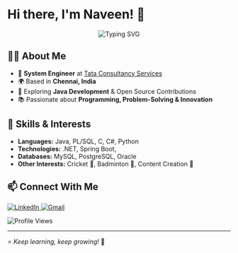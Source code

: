 # Hi there, I'm Naveen! 👋

<p align="center">
  <img src="https://readme-typing-svg.herokuapp.com?font=Fira+Code&pause=1000&color=009688&width=435&lines=Passionate+Developer;Tech+Enthusiast;Always+Learning+%F0%9F%92%AA" alt="Typing SVG" />
</p>

## 👨‍💻 About Me

- 💼 **System Engineer** at [Tata Consultancy Services](https://www.tcs.com/)
- 🌍 Based in **Chennai, India**
- 🔭 Exploring **Java Development** & Open Source Contributions
- 📚 Passionate about **Programming, Problem-Solving & Innovation**

## 🚀 Skills & Interests

- **Languages:** Java, PL/SQL, C, C#, Python
- **Technologies:** .NET, Spring Boot,
- **Databases:** MySQL, PostgreSQL, Oracle
- **Other Interests:** Cricket 🏏, Badminton 🏸, Content Creation 🎥

## 📫 Connect With Me

<p>
  <a href="https://www.linkedin.com/in/naveen-kandasamy-6454a51b8/">
    <img src="https://img.shields.io/badge/LinkedIn-%230077B5.svg?&style=for-the-badge&logo=linkedin&logoColor=white" alt="LinkedIn"/>
  </a>
  <a href='mailto:naveen.kk2507@gmail.com'>
    <img src="https://img.shields.io/badge/Gmail-D14836?style=for-the-badge&logo=gmail&logoColor=white" alt="Gmail"/>
  </a>
</p>

![Profile Views](https://komarev.com/ghpvc/?username=Naveenkk25&label=Profile%20views&color=00968f&style=flat)

---

⭐️ *Keep learning, keep growing!* 🚀
